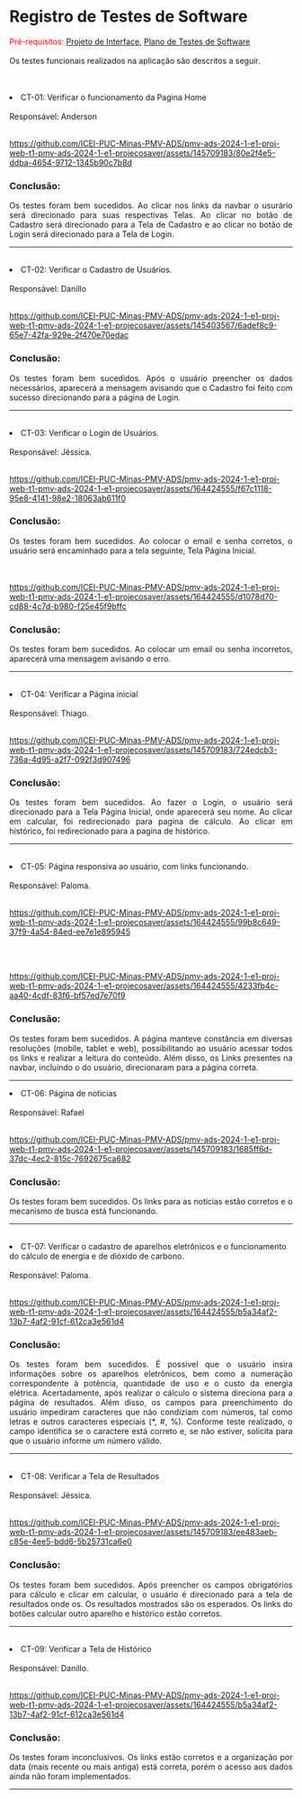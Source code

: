 # Registro de Testes de Software
<div align="justify">
  
<span style="color:red">Pré-requisitos: <a href="https://github.com/ICEI-PUC-Minas-PMV-ADS/pmv-ads-2024-1-e1-proj-web-t1-pmv-ads-2024-1-e1-projecosaver/blob/main/documentos/04-Projeto%20de%20Interface.md"> Projeto de Interface</a></span>, <a href="https://github.com/ICEI-PUC-Minas-PMV-ADS/pmv-ads-2024-1-e1-proj-web-t1-pmv-ads-2024-1-e1-projecosaver/blob/main/documentos/07-Plano%20de%20Testes%20de%20Software.md"> Plano de Testes de Software</a>
<br><br>
Os testes funcionais realizados na aplicação são descritos a seguir.
</div>

<br>
<br>

<li> 
CT-01: Verificar o funcionamento da Pagina Home
<br>
<br>
Responsável: Anderson 
<br>
<br>

https://github.com/ICEI-PUC-Minas-PMV-ADS/pmv-ads-2024-1-e1-proj-web-t1-pmv-ads-2024-1-e1-projecosaver/assets/145709183/80e2f4e5-ddba-4654-9712-1345b90c7b8d

### Conclusão:
 
<div align="justify">
Os testes foram bem sucedidos. Ao clicar nos links da navbar o usurário será direcionado para suas respectivas Telas. Ao clicar no botão de Cadastro será direcionado para a Tela de Cadastro e ao clicar no botão de Login será direcionado para a Tela de Login.  
</div>
</li>

<hr>
<br>

<li> 
CT-02: Verificar o Cadastro de Usuários.
<br>
<br>
Responsável: Danillo 
<br>
<br>

https://github.com/ICEI-PUC-Minas-PMV-ADS/pmv-ads-2024-1-e1-proj-web-t1-pmv-ads-2024-1-e1-projecosaver/assets/145403567/6adef8c9-65e7-42fa-929e-2f470e70edac

### Conclusão:
 
<div align="justify">
Os testes foram bem sucedidos. Após o usuário preencher os dados necessários, aparecerá a mensagem avisando que o Cadastro foi feito com sucesso direcionando para a página de Login. 
</div>
</li>

<hr>
<br>

<li> 
CT-03: Verificar o Login de Usuários.
<br>
<br>
Responsável: Jéssica. 
<br>
<br>
    
https://github.com/ICEI-PUC-Minas-PMV-ADS/pmv-ads-2024-1-e1-proj-web-t1-pmv-ads-2024-1-e1-projecosaver/assets/164424555/f67c1118-95e8-4141-98e2-18063ab611f0

### Conclusão:

<div align="justify">
Os testes foram bem sucedidos. Ao colocar o email e senha corretos, o usuário será encaminhado para a tela seguinte, Tela Página Inicial.  
</div>

<br>
<br>

https://github.com/ICEI-PUC-Minas-PMV-ADS/pmv-ads-2024-1-e1-proj-web-t1-pmv-ads-2024-1-e1-projecosaver/assets/164424555/d1078d70-cd88-4c7d-b980-f25e45f9bffc

### Conclusão:
<div align="justify">
Os testes foram bem sucedidos. Ao colocar um email ou senha incorretos, aparecerá uma mensagem avisando o erro.
</div>
</li>

<hr>
<br>

<li> 
CT-04: Verificar a Página inicial
<br>
<br>
Responsável: Thiago. 
<br>
<br>

https://github.com/ICEI-PUC-Minas-PMV-ADS/pmv-ads-2024-1-e1-proj-web-t1-pmv-ads-2024-1-e1-projecosaver/assets/145709183/724edcb3-736a-4d95-a2f7-092f3d907496

### Conclusão:

<div align="justify">
Os testes foram bem sucedidos. Ao fazer o Login, o usuário será direcionado para a Tela Página Inicial, onde aparecerá seu nome. Ao clicar em calcular, foi redirecionado para pagina de cálculo. Ao clicar em histórico, foi redirecionado para a pagina de histórico.  
</div>
</li>

<hr>
<br>

<li> 
CT-05: Página responsiva ao usuário, com links funcionando.
<br>
<br>
Responsável: Paloma. 
<br>
<br>
    
https://github.com/ICEI-PUC-Minas-PMV-ADS/pmv-ads-2024-1-e1-proj-web-t1-pmv-ads-2024-1-e1-projecosaver/assets/164424555/99b8c649-37f9-4a54-84ed-ee7e1e895945

<br>
<br>

https://github.com/ICEI-PUC-Minas-PMV-ADS/pmv-ads-2024-1-e1-proj-web-t1-pmv-ads-2024-1-e1-projecosaver/assets/164424555/4233fb4c-aa40-4cdf-83f6-bf57ed7e70f9

### Conclusão:
<div align="justify">
Os testes foram bem sucedidos. A página manteve constância em diversas resoluções (mobile, tablet e web), possibilitando ao usuário acessar todos os links e realizar a leitura do conteúdo. Além disso, os Links presentes na navbar, incluindo o do usuário, direcionaram para a página correta. 
</div>

</li>
<hr>

<li> 
CT-06: Página de noticias
<br>
<Br>
Responsável: Rafael
<br>
<br>

https://github.com/ICEI-PUC-Minas-PMV-ADS/pmv-ads-2024-1-e1-proj-web-t1-pmv-ads-2024-1-e1-projecosaver/assets/145709183/1685ff6d-37dc-4ec2-815c-7692675ca682

### Conclusão:

<div align="justify">
Os testes foram bem sucedidos. Os links para as notícias estão corretos e o mecanismo de busca está funcionando. 
</div>
</li>

<hr>
<br>
  
<li> 
CT-07: Verificar o cadastro de aparelhos eletrônicos e o funcionamento do cálculo de energia e de dióxido de carbono.
<br>
<Br>
Responsável: Paloma.
<br>
<br>

https://github.com/ICEI-PUC-Minas-PMV-ADS/pmv-ads-2024-1-e1-proj-web-t1-pmv-ads-2024-1-e1-projecosaver/assets/164424555/b5a34af2-13b7-4af2-91cf-612ca3e561d4

### Conclusão:

<div align="justify">
Os testes foram bem sucedidos. É possível que o usuário insira informações sobre os aparelhos eletrônicos, bem como a numeração correspondente à potência, quantidade de uso e o custo da energia elétrica. Acertadamente, após realizar o cálculo o sistema direciona para a página de resultados. Além disso, os campos para preenchimento do usuário impediram caracteres que não condiziam com números, tal como letras e outros caracteres especiais (*, #, %). Conforme teste realizado, o campo identifica se o caractere está correto e, se não estiver, solicita para que o usuário informe um número válido. 
</div>
</li>

<hr>
<br>

<li> 
CT-08: Verificar a Tela de Resultados
<br>
<Br>
Responsável: Jéssica.
<br>
<br>

https://github.com/ICEI-PUC-Minas-PMV-ADS/pmv-ads-2024-1-e1-proj-web-t1-pmv-ads-2024-1-e1-projecosaver/assets/145709183/ee483aeb-c85e-4ee5-bdd6-5b25731ca6e0

### Conclusão:

<div align="justify">
Os testes foram bem sucedidos. Após preencher os campos obrigatórios para cálculo e clicar em calcular, o usuário é direcionado para a tela de resultados onde os. Os resultados mostrados são os esperados. Os links do botões calcular outro aparelho e histórico estão corretos. 
</div>
</li>

<hr>
<br>

<li> 
CT-09: Verificar a Tela de Histórico
<br>
<Br>
Responsável: Danillo.
<br>
<br>

https://github.com/ICEI-PUC-Minas-PMV-ADS/pmv-ads-2024-1-e1-proj-web-t1-pmv-ads-2024-1-e1-projecosaver/assets/164424555/b5a34af2-13b7-4af2-91cf-612ca3e561d4

### Conclusão:

<div align="justify">
Os testes foram inconclusivos. Os links estão corretos e a organização por data (mais recente ou mais antiga) está correta, porém o acesso aos dados ainda não foram implementados. 
</div>
</li>

<hr>
<br>

